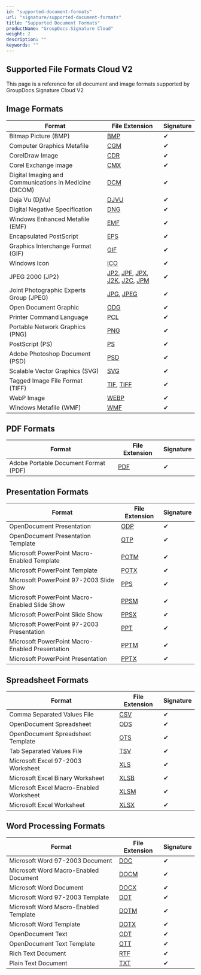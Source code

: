 ```yaml
---
id: "supported-document-formats"
url: "signature/supported-document-formats"
title: "Supported Document Formats"
productName: "GroupDocs.Signature Cloud"
weight: 2
description: ""
keywords: ""
---
```


## Supported File Formats Cloud V2

This page is a reference for all document and image formats supported by GroupDocs.Signature Cloud V2

## Image Formats

|Format|File Extension|Signature
|---|---|---
|Bitmap Picture (BMP)|[BMP](https://wiki.fileformat.com/image/bmp/)|&#10004;
|Computer Graphics Metafile|[CGM](https://wiki.fileformat.com/page-description-language/cgm/)|&#10004;
|CorelDraw Image|[CDR](https://docs.fileformat.com/image/cdr/)|&#10004;
|Corel Exchange image|[CMX](https://docs.fileformat.com/image/cmx/)|&#10004;
|Digital Imaging and Communications in Medicine (DICOM)|[DCM](https://wiki.fileformat.com/image/dcm/)|&#10004;
|Deja Vu (DjVu)|[DJVU](https://wiki.fileformat.com/image/djvu/)|&#10004;
|Digital Negative Specification|[DNG](https://wiki.fileformat.com/image/dng/)|&#10004;
|Windows Enhanced Metafile (EMF)|[EMF](https://wiki.fileformat.com/image/emf/)|&#10004;
|Encapsulated PostScript|[EPS](https://wiki.fileformat.com/page-description-language/eps/)|&#10004;
|Graphics Interchange Format (GIF)|[GIF](https://wiki.fileformat.com/image/gif/)|&#10004;
|Windows Icon|[ICO](https://wiki.fileformat.com/specification/image/ico/)|&#10004;
|JPEG 2000 (JP2)|[JP2](https://wiki.fileformat.com/image/jpeg/), [JPF](https://wiki.fileformat.com/image/jpeg/), [JPX](https://wiki.fileformat.com/image/jpeg/), [J2K](https://wiki.fileformat.com/image/jpeg/), [J2C](https://wiki.fileformat.com/image/jpeg/), [JPM](https://wiki.fileformat.com/image/jpeg/)|&#10004;
|Joint Photographic Experts Group (JPEG)|[JPG](https://wiki.fileformat.com/image/jpeg/), [JPEG](https://wiki.fileformat.com/image/jpeg/)|&#10004;
|Open Document Graphic|[ODG](https://wiki.fileformat.com/image/odg/)|&#10004;
|Printer Command Language|[PCL](https://wiki.fileformat.com/page-description-language/pcl/)|&#10004;
|Portable Network Graphics (PNG)|[PNG](https://wiki.fileformat.com/image/png/)|&#10004;
|PostScript (PS)|[PS](https://wiki.fileformat.com/page-description-language/ps/)|&#10004;
|Adobe Photoshop Document (PSD)|[PSD](https://wiki.fileformat.com/image/psd/)|&#10004;
|Scalable Vector Graphics (SVG)|[SVG](https://wiki.fileformat.com/page-description-language/svg/)|&#10004;
|Tagged Image File Format (TIFF)|[TIF](https://wiki.fileformat.com/image/tiff/), [TIFF](https://wiki.fileformat.com/image/tiff/)|&#10004;
|WebP Image|[WEBP](https://wiki.fileformat.com/image/webp/)|&#10004;
|Windows Metafile (WMF)|[WMF](https://wiki.fileformat.com/image/wmf/)|&#10004;

## PDF Formats

|Format|File Extension|Signature
|---|---|---
|Adobe Portable Document Format (PDF)|[PDF](https://wiki.fileformat.com/view/pdf/)|&#10004;

## Presentation Formats

|Format|File Extension|Signature
|---|---|---
|OpenDocument Presentation|[ODP](https://wiki.fileformat.com/presentation/odp/)|&#10004;
|OpenDocument Presentation Template|[OTP](https://wiki.fileformat.com/presentation/otp/)|&#10004;
|Microsoft PowerPoint Macro-Enabled Template|[POTM](https://wiki.fileformat.com/presentation/potm/)|&#10004;
|Microsoft PowerPoint Template|[POTX](https://wiki.fileformat.com/presentation/potx/)|&#10004;
|Microsoft PowerPoint 97-2003 Slide Show|[PPS](https://wiki.fileformat.com/presentation/pps/)|&#10004;
|Microsoft PowerPoint Macro-Enabled Slide Show|[PPSM](https://wiki.fileformat.com/presentation/ppsm/)|&#10004;
|Microsoft PowerPoint Slide Show|[PPSX](https://wiki.fileformat.com/presentation/ppsx/)|&#10004;
|Microsoft PowerPoint 97-2003 Presentation|[PPT](https://wiki.fileformat.com/presentation/ppt/)|&#10004;
|Microsoft PowerPoint Macro-Enabled Presentation|[PPTM](https://wiki.fileformat.com/presentation/pptm/)|&#10004;
|Microsoft PowerPoint Presentation|[PPTX](https://wiki.fileformat.com/presentation/pptx/)|&#10004;

## Spreadsheet Formats

|Format|File Extension|Signature
|---|---|---
|Comma Separated Values File|[CSV](https://wiki.fileformat.com/spreadsheet/csv/)|&#10004;
|OpenDocument Spreadsheet|[ODS](https://wiki.fileformat.com/spreadsheet/ods/)|&#10004;
|OpenDocument Spreadsheet Template|[OTS](https://wiki.fileformat.com/spreadsheet/)|&#10004;
|Tab Separated Values File|[TSV](https://wiki.fileformat.com/spreadsheet/tsv/)|&#10004;
|Microsoft Excel 97-2003 Worksheet|[XLS](https://wiki.fileformat.com/spreadsheet/xls/)|&#10004;
|Microsoft Excel Binary Worksheet|[XLSB](https://wiki.fileformat.com/spreadsheet/xlsb/)|&#10004;
|Microsoft Excel Macro-Enabled Worksheet|[XLSM](https://wiki.fileformat.com/spreadsheet/xlsm/)|&#10004;
|Microsoft Excel Worksheet|[XLSX](https://wiki.fileformat.com/spreadsheet/xlsx/)|&#10004;

## Word Processing Formats

|Format|File Extension|Signature
|---|---|---
|Microsoft Word 97-2003 Document|[DOC](https://wiki.fileformat.com/word-processing/doc/)|&#10004;
|Microsoft Word Macro-Enabled Document|[DOCM](https://wiki.fileformat.com/word-processing/docm/)|&#10004;
|Microsoft Word Document|[DOCX](https://wiki.fileformat.com/word-processing/docx/)|&#10004;
|Microsoft Word 97-2003 Template|[DOT](https://wiki.fileformat.com/word-processing/dot/)|&#10004;
|Microsoft Word Macro-Enabled Template|[DOTM](https://wiki.fileformat.com/word-processing/dotm/)|&#10004;
|Microsoft Word Template|[DOTX](https://wiki.fileformat.com/word-processing/dotx/)|&#10004;
|OpenDocument Text|[ODT](https://wiki.fileformat.com/word-processing/odt/)|&#10004;
|OpenDocument Text Template|[OTT](https://wiki.fileformat.com/word-processing/ott/)|&#10004;
|Rich Text Document|[RTF](https://wiki.fileformat.com/word-processing/rtf/)|&#10004;
|Plain Text Document|[TXT](https://wiki.fileformat.com/word-processing/txt/)|&#10004;
